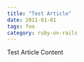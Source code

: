 ```yaml
---
title: "Test Article"
date: 2011-01-01
tags: foo
category: ruby-on-rails
---
```

Test Article Content
